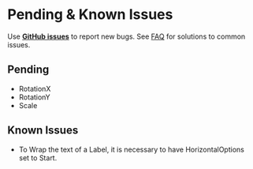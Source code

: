 # Pending & Known Issues

Use **[GitHub issues](https://github.com/jsuarezruiz/forms-gtk-progress/issues)** to report new bugs. See [FAQ](https://github.com/jsuarezruiz/forms-gtk-progress/faq) for solutions to common issues.

## Pending ##

- RotationX 
- RotationY 
- Scale 

## Known Issues ##

- To Wrap the text of a Label, it is necessary to have HorizontalOptions set to Start.